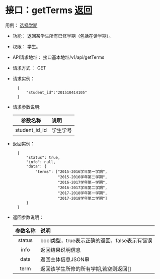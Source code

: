 # 接口：getTerms  [返回](../../README.md)
用例： [选择学期](../用例/选择学期.md)

- 功能：
    返回某学生所有已修学期（包括在读学期）。
    
- 权限：
    学生。    
    
- API请求地址： 
    接口基本地址/v1/api/getTerms

- 请求方式 ：
    GET

- 请求实例：

        {
            "student_id":"201510414105"
        }
        
- 请求参数说明:        

  |参数名称|说明|
  |:---------:|:--------------------------------------------------------|      
  |student_id_id|学生学号|
 
  
- 返回实例：

        { 
            "status": true,
            "info": null,
            "data": {
                "terms": ["2015-2016学年第一学期",
                          "2015-2016学年第二学期",
                          "2016-2017学年第一学期",
                          "2016-2017学年第二学期",
                          "2017-2018学年第一学期",
                          "2017-2018学年第二学期"]   
            }    
        }
 
- 返回参数说明：    
 
  |参数名称|说明|
  |:---------:|:--------------------------------------------------------|      
  |status|bool类型，true表示正确的返回，false表示有错误|
  |info|返回结果说明信息|
  |data|返回主体信息JSON串|
  |term|返回该学生所修的所有学期,若空则返回[]|
